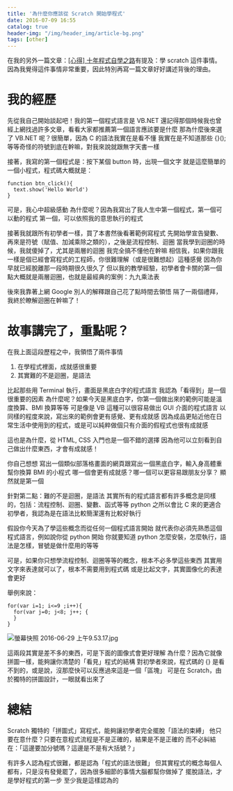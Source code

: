 ```yaml
---
title: '為什麼你應該從 Scratch 開始學程式'
date: 2016-07-09 16:55
catalog: true
header-img: "/img/header_img/article-bg.png"
tags: [other]
---
```

在我的另外一篇文章：[[心得] 十年程式自學之路](http://huli.logdown.com/posts/703835)有提及：學 scratch 這件事情。因為我覺得這件事情非常重要，因此特別再寫一篇文章好好講述背後的理由。

# 我的經歷
先從我自己開始談起吧！我的第一個程式語言是 VB.NET
還記得那個時候我也曾經上網找過許多文章，看看大家都推薦第一個語言應該要是什麼
那為什麼後來選了 VB.NET 呢？很簡單，因為 C 的語法我實在是看不懂
我實在是不知道那些 {}(); 等等奇怪的符號到底在幹嘛，對我來說就跟無字天書一樣

接著，我寫的第一個程式是：按下某個 button 時，出現一個文字
就是這麼簡單的一個小程式，程式碼大概就是：

```
function btn_click(){
  text.show('Hello World')
}
```

可是，我心中超級感動
為什麼呢？因為我寫出了我人生中第一個程式，第一個可以動的程式
第一個，可以依照我的意思執行的程式

接著我就跟所有初學者一樣，買了本書然後看著範例寫程式
先開始學宣告變數、再來是符號（賦值、加減乘除之類的），之後是流程控制、迴圈
當我學到迴圈的時候，我就傻掉了，尤其是兩層的迴圈
我完全搞不懂他在幹嘛
相信我，如果你跟我一樣是個已經會寫程式的工程師，你很難理解（或是很難想起）這種感覺
因為你早就已經脫離那一段時期很久很久了
但以我的教學經驗，初學者會卡關的第一個點大概就是兩層迴圈，也就是最經典的案例：九九乘法表

後來我靠著上網 Google 別人的解釋跟自己花了點時間去領悟
隔了一兩個禮拜，我終於瞭解迴圈在幹嘛了！

# 故事講完了，重點呢？
在我上面這段歷程之中，我領悟了兩件事情

1. 在學程式裡面，成就感很重要
2. 其實難的不是迴圈，是語法

比起那些用 Terminal 執行，畫面是黑底白字的程式語言
我認為「看得到」是一個很重要的因素
為什麼呢？如果今天是黑底白字，你第一個做出來的範例可能是溫度換算、BMI 換算等等
可是像是 VB 這種可以很容易做出 GUI 介面的程式語言
以同樣的程度來說，寫出來的範例會更有感覺、更有成就感
因為成品更貼近他在日常生活中使用到的程式，或是可以純粹做個只有介面的假程式也很有成就感

這也是為什麼，從 HTML, CSS 入門也是一個不錯的選擇
因為他可以立刻看到自己做出什麼東西，才會有成就感！

你自己想想
寫出一個類似部落格畫面的網頁跟寫出一個黑底白字，輸入身高體重幫你換算 BMI 的小程式
哪一個會更有成就感？哪一個可以更容易跟朋友分享？
顯然就是第一個

針對第二點：難的不是迴圈，是語法
其實所有的程式語言都有許多概念是同樣的，包括：流程控制、迴圈、變數、函式等等
python 之所以會比 C 來的更適合初學者，我認為是在語法比較簡潔還有比較好執行

假設你今天為了學這些概念而從任何一個程式語言開始
就代表你必須先熟悉這個程式語言，例如說你從 python 開始
你就要知道 python 怎麼安裝，怎麼執行，語法是怎樣，冒號是做什麼用的等等

可是，如果你只想學流程控制、迴圈等等的概念，根本不必多學這些東西
其實用文字來表達就可以了，根本不需要用到程式碼
或是比起文字，其實圖像化的表達會更好

舉例來說：

```
for(var i=1; i<=9 ;i++){
  for(var j=0; j<8; j++; {
  }
}
```
![螢幕快照 2016-06-29 上午9.53.17.jpg](http://user-image.logdown.io/user/7013/blog/6977/post/772671/wzcCgMVQZCOsQRRUQIxW_%E8%9E%A2%E5%B9%95%E5%BF%AB%E7%85%A7%202016-06-29%20%E4%B8%8A%E5%8D%889.53.17.jpg)

這兩段其實是差不多的東西，可是下面的圖像式會更好理解
為什麼？因為它就像拼圖一樣，能夠讓你清楚的「看見」程式的結構
對初學者來說，程式碼的 {} 是看不到的，或是說，沒那麼快可以反應過來這是一個「區塊」
可是在 Scratch，由於獨特的拼圖設計，一眼就看出來了

# 總結
Scratch 獨特的「拼圖式」寫程式，能夠讓初學者完全擺脫「語法的束縛」
他只要在意什麼？只要在意程式流程是不是正確的，結果是不是正確的
而不必糾結在：「這邊要加分號嗎？這邊是不是有大括號？」

有許多人認為程式很難，都是認為「程式的語法很難」
但其實程式的概念每個人都有，只是沒有發覺罷了，因為很多細節的事情大腦都幫你做掉了
擺脫語法，才是學好程式的第一步
至少我是這樣認為的

